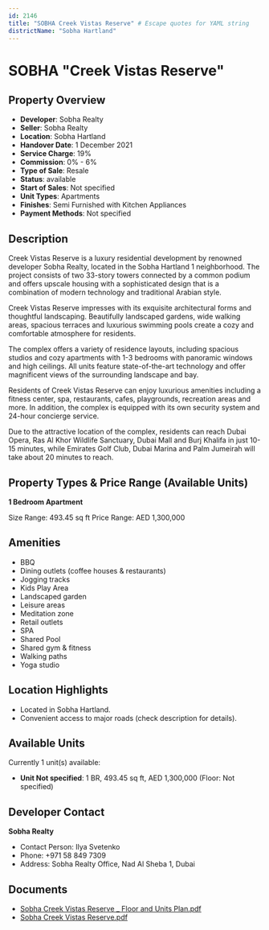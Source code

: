 ```yaml
---
id: 2146
title: "SOBHA Creek Vistas Reserve" # Escape quotes for YAML string
districtName: "Sobha Hartland"
---
```


# SOBHA "Creek Vistas Reserve"

## Property Overview
- **Developer**: Sobha Realty
- **Seller**: Sobha Realty
- **Location**: Sobha Hartland
- **Handover Date**: 1 December 2021
- **Service Charge**: 19%
- **Commission**: 0% - 6%
- **Type of Sale**: Resale
- **Status**: available
- **Start of Sales**: Not specified
- **Unit Types**: Apartments
- **Finishes**: Semi Furnished with Kitchen Appliances
- **Payment Methods**: Not specified

## Description
Creek Vistas Reserve is a luxury residential development by renowned developer Sobha Realty, located in the Sobha Hartland 1 neighborhood. The project consists of two 33-story towers connected by a common podium and offers upscale housing with a sophisticated design that is a combination of modern technology and traditional Arabian style.

 Creek Vistas Reserve impresses with its exquisite architectural forms and thoughtful landscaping. Beautifully landscaped gardens, wide walking areas, spacious terraces and luxurious swimming pools create a cozy and comfortable atmosphere for residents.

 The complex offers a variety of residence layouts, including spacious studios and cozy apartments with 1-3 bedrooms with panoramic windows and high ceilings. All units feature state-of-the-art technology and offer magnificent views of the surrounding landscape and bay.

 Residents of Creek Vistas Reserve can enjoy luxurious amenities including a fitness center, spa, restaurants, cafes, playgrounds, recreation areas and more. In addition, the complex is equipped with its own security system and 24-hour concierge service.

 Due to the attractive location of the complex, residents can reach Dubai Opera, Ras Al Khor Wildlife Sanctuary, Dubai Mall and Burj Khalifa in just 10-15 minutes, while Emirates Golf Club, Dubai Marina and Palm Jumeirah will take about 20 minutes to reach.

## Property Types & Price Range (Available Units)
**1 Bedroom Apartment**

Size Range: 493.45 sq ft
Price Range: AED 1,300,000

## Amenities
- BBQ
- Dining outlets  (coffee houses & restaurants)
- Jogging tracks
- Kids Play Area
- Landscaped garden
- Leisure areas
- Meditation zone
- Retail outlets
- SPA
- Shared Pool
- Shared gym & fitness
- Walking paths
- Yoga studio

## Location Highlights
- Located in Sobha Hartland.
- Convenient access to major roads (check description for details).

## Available Units
Currently 1 unit(s) available:
- **Unit Not specified**: 1 BR, 493.45 sq ft, AED 1,300,000 (Floor: Not specified)

## Developer Contact
**Sobha Realty**
- Contact Person: Ilya Svetenko
- Phone: +971 58 849 7309
- Address: Sobha Realty Office, Nad Al Sheba 1, Dubai

## Documents
- [Sobha Creek Vistas Reserve _ Floor and Units Plan.pdf](https://cdn.geniemap.net/2024/06/05/BLKPABZATtSgwMg9gJ845dNCqZxVhT8JQh3hFTxS.pdf)
- [Sobha Creek Vistas Reserve.pdf](https://cdn.geniemap.net/2024/06/05/kRQn58pdMyHJ3stFIVw2BE8LfJjbym1qS22C1TzK.pdf)
